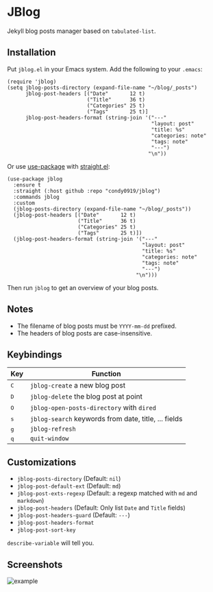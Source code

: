 # JBlog

Jekyll blog posts manager based on `tabulated-list`.

## Installation

Put `jblog.el` in your Emacs system. Add the following to your `.emacs`:

``` emacs-lisp
(require 'jblog)
(setq jblog-posts-directory (expand-file-name "~/blog/_posts")
      jblog-post-headers [("Date"       12 t)
                          ("Title"      36 t)
                          ("Categories" 25 t)
                          ("Tags"       25 t)]
      jblog-post-headers-format (string-join '("---"
                                               "layout: post"
                                               "title: %s"
                                               "categories: note"
                                               "tags: note"
                                               "---")
                                              "\n"))
```

Or use [use-package](https://github.com/jwiegley/use-package) with
[straight.el](https://github.com/raxod502/straight.el):

``` emacs-lisp
(use-package jblog
  :ensure t
  :straight (:host github :repo "condy0919/jblog")
  :commands jblog
  :custom
  (jblog-posts-directory (expand-file-name "~/blog/_posts"))
  (jblog-post-headers [("Date"       12 t)
                       ("Title"      36 t)
                       ("Categories" 25 t)
                       ("Tags"       25 t)])
  (jblog-post-headers-format (string-join '("---"
                                            "layout: post"
                                            "title: %s"
                                            "categories: note"
                                            "tags: note"
                                            "---")
                                          "\n")))
```

Then run `jblog` to get an overview of your blog posts.

## Notes

- The filename of blog posts must be `YYYY-mm-dd` prefixed.
- The headers of blog posts are case-insensitive.

## Keybindings

| Key          | Function                                             |
|--------------|------------------------------------------------------|
| <kbd>C</kbd> | `jblog-create` a new blog post                       |
| <kbd>D</kbd> | `jblog-delete` the blog post at point                |
| <kbd>O</kbd> | `jblog-open-posts-directory` with `dired`            |
| <kbd>s</kbd> | `jblog-search` keywords from date, title, ... fields |
| <kbd>g</kbd> | `jblog-refresh`                                      |
| <kbd>q</kbd> | `quit-window`                                        |

## Customizations

- `jblog-posts-directory` (Default: `nil`)
- `jblog-post-default-ext` (Default: `md`)
- `jblog-post-exts-regexp` (Default: a regexp matched with `md` and `markdown`)
- `jblog-post-headers` (Default: Only list `Date` and `Title` fields)
- `jblog-post-headers-guard` (Default: `---`)
- `jblog-post-headers-format`
- `jblog-post-sort-key`

`describe-variable` will tell you.

## Screenshots

![example](https://user-images.githubusercontent.com/4024656/86052277-51918a80-ba89-11ea-8c85-40998012bdcb.png)
